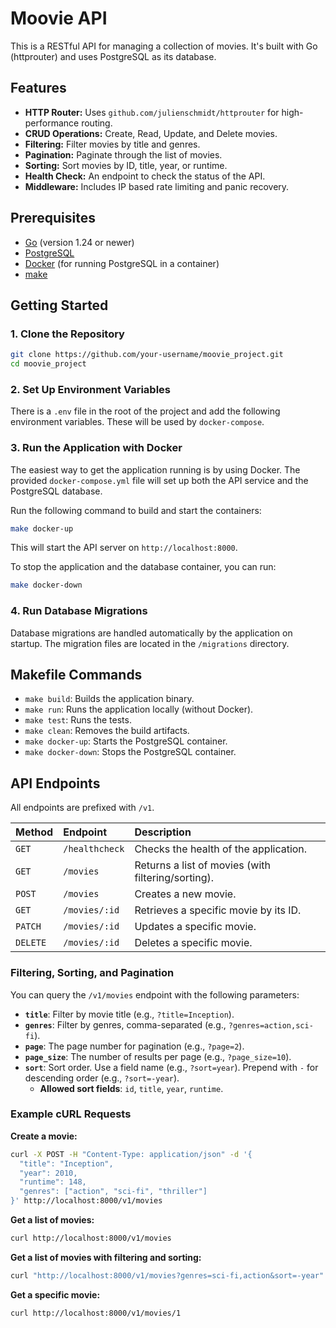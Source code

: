 # Moovie API

This is a RESTful API for managing a collection of movies. It's built with Go (httprouter) and uses PostgreSQL as its database.

## Features

*   **HTTP Router:** Uses `github.com/julienschmidt/httprouter` for high-performance routing.
*   **CRUD Operations:** Create, Read, Update, and Delete movies.
*   **Filtering:** Filter movies by title and genres.
*   **Pagination:** Paginate through the list of movies.
*   **Sorting:** Sort movies by ID, title, year, or runtime.
*   **Health Check:** An endpoint to check the status of the API.
*   **Middleware:** Includes IP based rate limiting and panic recovery.

## Prerequisites

*   [Go](https://golang.org/doc/install) (version 1.24 or newer)
*   [PostgreSQL](https://www.postgresql.org/download/)
*   [Docker](https://www.docker.com/products/docker-desktop) (for running PostgreSQL in a container)
*   [make](https://www.gnu.org/software/make/)

## Getting Started

### 1. Clone the Repository

```bash
git clone https://github.com/your-username/moovie_project.git
cd moovie_project
```

### 2. Set Up Environment Variables

There is a `.env` file in the root of the project and add the following environment variables. These will be used by `docker-compose`.

### 3. Run the Application with Docker

The easiest way to get the application running is by using Docker. The provided `docker-compose.yml` file will set up both the API service and the PostgreSQL database.

Run the following command to build and start the containers:

```bash
make docker-up
```

This will start the API server on `http://localhost:8000`.

To stop the application and the database container, you can run:

```bash
make docker-down
```

### 4. Run Database Migrations

Database migrations are handled automatically by the application on startup. The migration files are located in the `/migrations` directory.

## Makefile Commands

*   `make build`: Builds the application binary.
*   `make run`: Runs the application locally (without Docker).
*   `make test`: Runs the tests.
*   `make clean`: Removes the build artifacts.
*   `make docker-up`: Starts the PostgreSQL container.
*   `make docker-down`: Stops the PostgreSQL container.

## API Endpoints

All endpoints are prefixed with `/v1`.

| Method  | Endpoint                | Description                                         |
| :------ | :---------------------- | :-------------------------------------------------- |
| `GET`   | `/healthcheck`          | Checks the health of the application.               |
| `GET`   | `/movies`               | Returns a list of movies (with filtering/sorting). |
| `POST`  | `/movies`               | Creates a new movie.                                |
| `GET`   | `/movies/:id`           | Retrieves a specific movie by its ID.               |
| `PATCH` | `/movies/:id`           | Updates a specific movie.                           |
| `DELETE`| `/movies/:id`           | Deletes a specific movie.                           |

### Filtering, Sorting, and Pagination

You can query the `/v1/movies` endpoint with the following parameters:

*   **`title`**: Filter by movie title (e.g., `?title=Inception`).
*   **`genres`**: Filter by genres, comma-separated (e.g., `?genres=action,sci-fi`).
*   **`page`**: The page number for pagination (e.g., `?page=2`).
*   **`page_size`**: The number of results per page (e.g., `?page_size=10`).
*   **`sort`**: Sort order. Use a field name (e.g., `?sort=year`). Prepend with `-` for descending order (e.g., `?sort=-year`).
    *   **Allowed sort fields**: `id`, `title`, `year`, `runtime`.

### Example cURL Requests

**Create a movie:**

```bash
curl -X POST -H "Content-Type: application/json" -d '{
  "title": "Inception",
  "year": 2010,
  "runtime": 148,
  "genres": ["action", "sci-fi", "thriller"]
}' http://localhost:8000/v1/movies
```

**Get a list of movies:**

```bash
curl http://localhost:8000/v1/movies
```

**Get a list of movies with filtering and sorting:**

```bash
curl "http://localhost:8000/v1/movies?genres=sci-fi,action&sort=-year"
```

**Get a specific movie:**

```bash
curl http://localhost:8000/v1/movies/1
```
